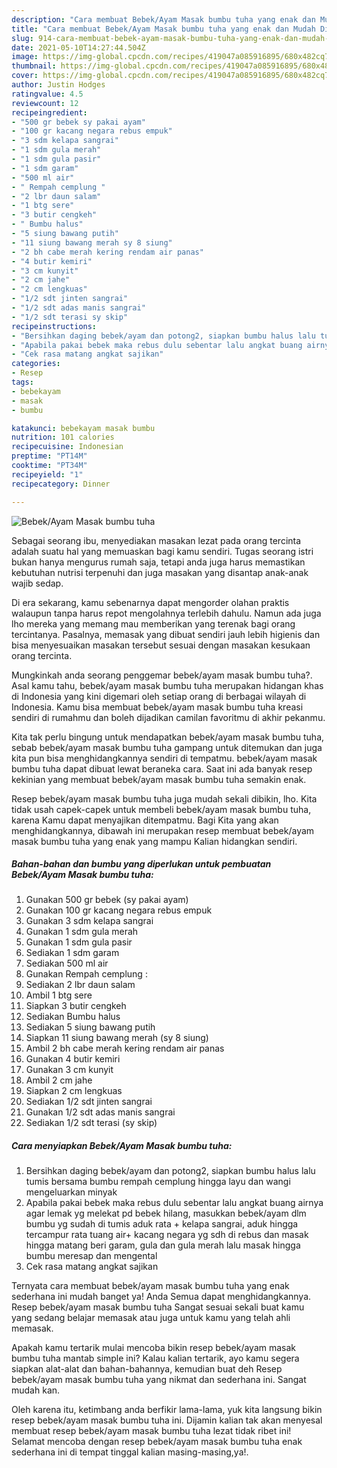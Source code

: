 ```yaml
---
description: "Cara membuat Bebek/Ayam Masak bumbu tuha yang enak dan Mudah Dibuat"
title: "Cara membuat Bebek/Ayam Masak bumbu tuha yang enak dan Mudah Dibuat"
slug: 914-cara-membuat-bebek-ayam-masak-bumbu-tuha-yang-enak-dan-mudah-dibuat
date: 2021-05-10T14:27:44.504Z
image: https://img-global.cpcdn.com/recipes/419047a085916895/680x482cq70/bebekayam-masak-bumbu-tuha-foto-resep-utama.jpg
thumbnail: https://img-global.cpcdn.com/recipes/419047a085916895/680x482cq70/bebekayam-masak-bumbu-tuha-foto-resep-utama.jpg
cover: https://img-global.cpcdn.com/recipes/419047a085916895/680x482cq70/bebekayam-masak-bumbu-tuha-foto-resep-utama.jpg
author: Justin Hodges
ratingvalue: 4.5
reviewcount: 12
recipeingredient:
- "500 gr bebek sy pakai ayam"
- "100 gr kacang negara rebus empuk"
- "3 sdm kelapa sangrai"
- "1 sdm gula merah"
- "1 sdm gula pasir"
- "1 sdm garam"
- "500 ml air"
- " Rempah cemplung "
- "2 lbr daun salam"
- "1 btg sere"
- "3 butir cengkeh"
- " Bumbu halus"
- "5 siung bawang putih"
- "11 siung bawang merah sy 8 siung"
- "2 bh cabe merah kering rendam air panas"
- "4 butir kemiri"
- "3 cm kunyit"
- "2 cm jahe"
- "2 cm lengkuas"
- "1/2 sdt jinten sangrai"
- "1/2 sdt adas manis sangrai"
- "1/2 sdt terasi sy skip"
recipeinstructions:
- "Bersihkan daging bebek/ayam dan potong2, siapkan bumbu halus lalu tumis bersama bumbu rempah cemplung hingga layu dan wangi mengeluarkan minyak"
- "Apabila pakai bebek maka rebus dulu sebentar lalu angkat buang airnya agar lemak yg melekat pd bebek hilang, masukkan bebek/ayam dlm bumbu yg sudah di tumis aduk rata + kelapa sangrai, aduk hingga tercampur rata tuang air+ kacang negara yg sdh di rebus dan masak hingga matang beri garam, gula dan gula merah lalu masak hingga bumbu meresap dan mengental"
- "Cek rasa matang angkat sajikan"
categories:
- Resep
tags:
- bebekayam
- masak
- bumbu

katakunci: bebekayam masak bumbu 
nutrition: 101 calories
recipecuisine: Indonesian
preptime: "PT14M"
cooktime: "PT34M"
recipeyield: "1"
recipecategory: Dinner

---
```



![Bebek/Ayam Masak bumbu tuha](https://img-global.cpcdn.com/recipes/419047a085916895/680x482cq70/bebekayam-masak-bumbu-tuha-foto-resep-utama.jpg)

Sebagai seorang ibu, menyediakan masakan lezat pada orang tercinta adalah suatu hal yang memuaskan bagi kamu sendiri. Tugas seorang istri bukan hanya mengurus rumah saja, tetapi anda juga harus memastikan kebutuhan nutrisi terpenuhi dan juga masakan yang disantap anak-anak wajib sedap.

Di era  sekarang, kamu sebenarnya dapat mengorder olahan praktis walaupun tanpa harus repot mengolahnya terlebih dahulu. Namun ada juga lho mereka yang memang mau memberikan yang terenak bagi orang tercintanya. Pasalnya, memasak yang dibuat sendiri jauh lebih higienis dan bisa menyesuaikan masakan tersebut sesuai dengan masakan kesukaan orang tercinta. 



Mungkinkah anda seorang penggemar bebek/ayam masak bumbu tuha?. Asal kamu tahu, bebek/ayam masak bumbu tuha merupakan hidangan khas di Indonesia yang kini digemari oleh setiap orang di berbagai wilayah di Indonesia. Kamu bisa membuat bebek/ayam masak bumbu tuha kreasi sendiri di rumahmu dan boleh dijadikan camilan favoritmu di akhir pekanmu.

Kita tak perlu bingung untuk mendapatkan bebek/ayam masak bumbu tuha, sebab bebek/ayam masak bumbu tuha gampang untuk ditemukan dan juga kita pun bisa menghidangkannya sendiri di tempatmu. bebek/ayam masak bumbu tuha dapat dibuat lewat beraneka cara. Saat ini ada banyak resep kekinian yang membuat bebek/ayam masak bumbu tuha semakin enak.

Resep bebek/ayam masak bumbu tuha juga mudah sekali dibikin, lho. Kita tidak usah capek-capek untuk membeli bebek/ayam masak bumbu tuha, karena Kamu dapat menyajikan ditempatmu. Bagi Kita yang akan menghidangkannya, dibawah ini merupakan resep membuat bebek/ayam masak bumbu tuha yang enak yang mampu Kalian hidangkan sendiri.

<!--inarticleads1-->

##### Bahan-bahan dan bumbu yang diperlukan untuk pembuatan Bebek/Ayam Masak bumbu tuha:

1. Gunakan 500 gr bebek (sy pakai ayam)
1. Gunakan 100 gr kacang negara rebus empuk
1. Gunakan 3 sdm kelapa sangrai
1. Gunakan 1 sdm gula merah
1. Gunakan 1 sdm gula pasir
1. Sediakan 1 sdm garam
1. Sediakan 500 ml air
1. Gunakan  Rempah cemplung :
1. Sediakan 2 lbr daun salam
1. Ambil 1 btg sere
1. Siapkan 3 butir cengkeh
1. Sediakan  Bumbu halus
1. Sediakan 5 siung bawang putih
1. Siapkan 11 siung bawang merah (sy 8 siung)
1. Ambil 2 bh cabe merah kering rendam air panas
1. Gunakan 4 butir kemiri
1. Gunakan 3 cm kunyit
1. Ambil 2 cm jahe
1. Siapkan 2 cm lengkuas
1. Sediakan 1/2 sdt jinten sangrai
1. Gunakan 1/2 sdt adas manis sangrai
1. Sediakan 1/2 sdt terasi (sy skip)




<!--inarticleads2-->

##### Cara menyiapkan Bebek/Ayam Masak bumbu tuha:

1. Bersihkan daging bebek/ayam dan potong2, siapkan bumbu halus lalu tumis bersama bumbu rempah cemplung hingga layu dan wangi mengeluarkan minyak
1. Apabila pakai bebek maka rebus dulu sebentar lalu angkat buang airnya agar lemak yg melekat pd bebek hilang, masukkan bebek/ayam dlm bumbu yg sudah di tumis aduk rata + kelapa sangrai, aduk hingga tercampur rata tuang air+ kacang negara yg sdh di rebus dan masak hingga matang beri garam, gula dan gula merah lalu masak hingga bumbu meresap dan mengental
1. Cek rasa matang angkat sajikan




Ternyata cara membuat bebek/ayam masak bumbu tuha yang enak sederhana ini mudah banget ya! Anda Semua dapat menghidangkannya. Resep bebek/ayam masak bumbu tuha Sangat sesuai sekali buat kamu yang sedang belajar memasak atau juga untuk kamu yang telah ahli memasak.

Apakah kamu tertarik mulai mencoba bikin resep bebek/ayam masak bumbu tuha mantab simple ini? Kalau kalian tertarik, ayo kamu segera siapkan alat-alat dan bahan-bahannya, kemudian buat deh Resep bebek/ayam masak bumbu tuha yang nikmat dan sederhana ini. Sangat mudah kan. 

Oleh karena itu, ketimbang anda berfikir lama-lama, yuk kita langsung bikin resep bebek/ayam masak bumbu tuha ini. Dijamin kalian tak akan menyesal membuat resep bebek/ayam masak bumbu tuha lezat tidak ribet ini! Selamat mencoba dengan resep bebek/ayam masak bumbu tuha enak sederhana ini di tempat tinggal kalian masing-masing,ya!.

